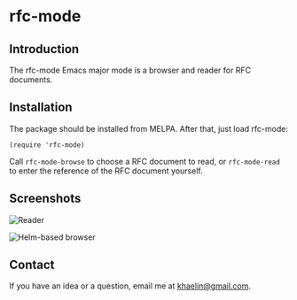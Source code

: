 
# rfc-mode

## Introduction

The rfc-mode Emacs major mode is a browser and reader for RFC documents.

## Installation

The package should be installed from MELPA. After that, just load rfc-mode:

```elisp
(require 'rfc-mode)
```

Call `rfc-mode-browse` to choose a RFC document to read, or `rfc-mode-read` to
enter the reference of the RFC document yourself.

## Screenshots

![Reader](img/reader.png)

![Helm-based browser](img/helm-browser.png)

## Contact
If you have an idea or a question, email me at <khaelin@gmail.com>.
